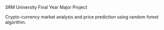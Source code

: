 SRM University Final Year Major Project


Crypto-currency market analysis and price prediction using random forest algorithm.
